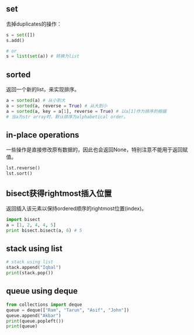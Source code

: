 ## set
去掉duplicates的操作：
```python
s = set([])
s.add()

# or
s = list(set(a)) # 转换为list
```

## sorted
返回一个新的list，来实现排序。
```python
a = sorted(a) # 从小到大
a = sorted(a, reverse = True) # 从大到小
a = sorted(a, key = a[1], reverse = True) # 以a[1]作为排序的根据
# 当a为str array时，默认排序为alphabetical order。
```

## in-place operations
一些操作是直接修改原有数据的，因此也会返回None，特别注意不能用于返回赋值。
```python
lst.reverse()
lst.sort()
```

## bisect获得rightmost插入位置
返回插入该元素以保持ordered顺序的rightmost位置(index)。
```python
import bisect
a = [1, 2, 4, 4, 5]
print bisect.bisect(a, 6) # 5
```

## stack using list
```python
# stack using list
stack.append("Iqbal")
print(stack.pop())
```

## queue using deque
```python
from collections import deque
queue = deque(["Ram", "Tarun", "Asif", "John"])
queue.append("Akbar")
print(queue.popleft())                 
print(queue)
```